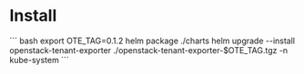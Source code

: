 # Install

´´´ bash
export OTE_TAG=0.1.2
helm package ./charts
helm upgrade --install openstack-tenant-exporter ./openstack-tenant-exporter-$OTE_TAG.tgz -n kube-system
´´´
